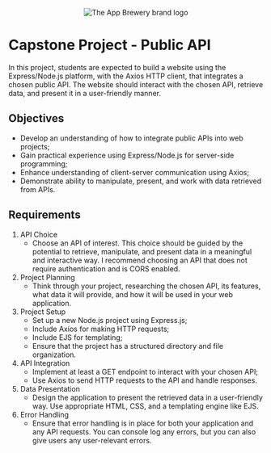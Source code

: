 <p align="center">
  <img src="https://process.fs.teachablecdn.com/ADNupMnWyR7kCWRvm76Laz/resize=height:60/https://www.filepicker.io/api/file/i9apvRTRQuSkbe13KrtM" alt="The App Brewery brand logo" />
</p>

# Capstone Project - Public API

In this project, students are expected to build a website using the Express/Node.js platform, with the Axios HTTP client, that integrates a chosen public API. The website should interact with the chosen API, retrieve data, and present it in a user-friendly manner.

## Objectives

- Develop an understanding of how to integrate public APIs into web projects;
- Gain practical experience using Express/Node.js for server-side programming;
- Enhance understanding of client-server communication using Axios;
- Demonstrate ability to manipulate, present, and work with data retrieved from APIs.

## Requirements

1. API Choice
   - Choose an API of interest. This choice should be guided by the potential to retrieve, manipulate, and present data in a meaningful and interactive way. I recommend choosing an API that does not require authentication and is CORS enabled.
2. Project Planning
   - Think through your project, researching the chosen API, its features, what data it will provide, and how it will be used in your web application.
3. Project Setup
   - Set up a new Node.js project using Express.js;
   - Include Axios for making HTTP requests;
   - Include EJS for templating;
   - Ensure that the project has a structured directory and file organization.
4. API Integration
   - Implement at least a GET endpoint to interact with your chosen API;
   - Use Axios to send HTTP requests to the API and handle responses.
5. Data Presentation
   - Design the application to present the retrieved data in a user-friendly way. Use appropriate HTML, CSS, and a templating engine like EJS.
6. Error Handling
   - Ensure that error handling is in place for both your application and any API requests. You can console log any errors, but you can also give users any user-relevant errors.
